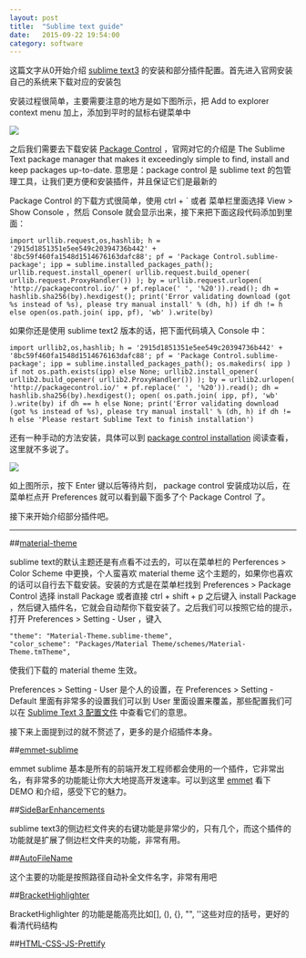 ```yaml
---
layout: post
title:  "Sublime text guide"
date:   2015-09-22 19:54:00
category: software
---
```


这篇文字从0开始介绍 [sublime text3](http://www.sublimetext.com/) 的安装和部分插件配置。首先进入官网安装自己的系统来下载对应的安装包

安装过程很简单，主要需要注意的地方是如下图所示，把 Add to explorer context menu 加上，添加到平时的鼠标右键菜单中

<img src="{{site.baseurl}}/source/2015.09.22/1.png">

之后我们需要去下载安装 [Package Control](https://packagecontrol.io/) ，官网对它的介绍是 The Sublime Text package manager that makes it exceedingly simple to find, install and keep packages up-to-date. 意思是：package control 是 sublime text 的包管理工具，让我们更方便和安装插件，并且保证它们是最新的

Package Control 的下载方式很简单，使用 ctrl + ` 或者 菜单栏里面选择 View > Show Console ，然后 Console 就会显示出来，接下来把下面这段代码添加到里面：

	import urllib.request,os,hashlib; h = '2915d1851351e5ee549c20394736b442' + '8bc59f460fa1548d1514676163dafc88'; pf = 'Package Control.sublime-package'; ipp = sublime.installed_packages_path(); urllib.request.install_opener( urllib.request.build_opener( urllib.request.ProxyHandler()) ); by = urllib.request.urlopen( 'http://packagecontrol.io/' + pf.replace(' ', '%20')).read(); dh = hashlib.sha256(by).hexdigest(); print('Error validating download (got %s instead of %s), please try manual install' % (dh, h)) if dh != h else open(os.path.join( ipp, pf), 'wb' ).write(by)

如果你还是使用 sublime text2 版本的话，把下面代码填入 Console 中：

	import urllib2,os,hashlib; h = '2915d1851351e5ee549c20394736b442' + '8bc59f460fa1548d1514676163dafc88'; pf = 'Package Control.sublime-package'; ipp = sublime.installed_packages_path(); os.makedirs( ipp ) if not os.path.exists(ipp) else None; urllib2.install_opener( urllib2.build_opener( urllib2.ProxyHandler()) ); by = urllib2.urlopen( 'http://packagecontrol.io/' + pf.replace(' ', '%20')).read(); dh = hashlib.sha256(by).hexdigest(); open( os.path.join( ipp, pf), 'wb' ).write(by) if dh == h else None; print('Error validating download (got %s instead of %s), please try manual install' % (dh, h) if dh != h else 'Please restart Sublime Text to finish installation')

还有一种手动的方法安装，具体可以到 [package control installation](https://packagecontrol.io/installation#st3) 阅读查看，这里就不多说了。

<img src="{{site.baseurl}}/source/2015.09.22/2.png">

如上图所示，按下 Enter 键以后等待片刻， package control 安装成功以后，在菜单栏点开 Preferences 就可以看到最下面多了个 Package Control 了。

接下来开始介绍部分插件吧。

----

##[material-theme](https://github.com/equinusocio/material-theme)

sublime text的默认主题还是有点看不过去的，可以在菜单栏的 Perferences > Color Scheme 中更换，个人蛮喜欢 material theme 这个主题的，如果你也喜欢的话可以自行去下载安装。安装的方式是在菜单栏找到 Preferences > Package Control 选择 install Package 或者直接 ctrl + shift + p 之后键入 install Package ，然后键入插件名，它就会自动帮你下载安装了。之后我们可以按照它给的提示，打开 Preferences > Setting - User ，键入 

	"theme": "Material-Theme.sublime-theme",
	"color_scheme": "Packages/Material Theme/schemes/Material-Theme.tmTheme",

使我们下载的 material theme 生效。

Preferences > Setting - User 是个人的设置，在 Preferences > Setting - Default 里面有非常多的设置我们可以到 User 里面设置来覆盖，那些配置我们可以在 [Sublime Text 3 配置文件](http://www.linuxidc.com/Linux/2014-03/98103.htm) 中查看它们的意思。

接下来上面提到过的就不赘述了，更多的是介绍插件本身。


##[emmet-sublime](https://github.com/sergeche/emmet-sublime)

emmet sublime 基本是所有的前端开发工程师都会使用的一个插件，它非常出名，有非常多的功能能让你大大地提高开发速率。可以到这里 [emmet](http://www.emmet.io/) 看下 DEMO 和介绍，感受下它的魅力。

##[SideBarEnhancements](https://github.com/titoBouzout/SideBarEnhancements)

sublime text3的侧边栏文件夹的右键功能是非常少的，只有几个，而这个插件的功能就是扩展了侧边栏文件夹的功能，非常有用。

##[AutoFileName](https://github.com/BoundInCode/AutoFileName)

这个主要的功能是按照路径自动补全文件名字，非常有用吧

##[BracketHighlighter](https://github.com/facelessuser/BracketHighlighter)

BracketHighlighter 的功能是能高亮比如[], (), {}, "", ''这些对应的括号，更好的看清代码结构

##[HTML-CSS-JS-Prettify](https://packagecontrol.io/packages/HTML-CSS-JS%20Prettify)